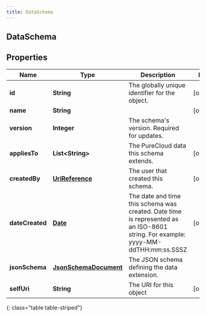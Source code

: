 ```yaml
---
title: DataSchema
---
```

## DataSchema


## Properties

| Name | Type | Description | Notes |
| ------------ | ------------- | ------------- | ------------- |
| **id** | **String** | The globally unique identifier for the object. |  [optional] |
| **name** | **String** |  |  [optional] |
| **version** | **Integer** | The schema&#39;s version. Required for updates. |  |
| **appliesTo** | **List&lt;String&gt;** | The PureCloud data this schema extends. |  [optional] |
| **createdBy** | [**UriReference**](UriReference.html) | The user that created this schema. |  [optional] |
| **dateCreated** | [**Date**](Date.html) | The date and time this schema was created. Date time is represented as an ISO-8601 string. For example: yyyy-MM-ddTHH:mm:ss.SSSZ |  [optional] |
| **jsonSchema** | [**JsonSchemaDocument**](JsonSchemaDocument.html) | The JSON schema defining the data extension. |  |
| **selfUri** | **String** | The URI for this object |  [optional] |
{: class="table table-striped"}



